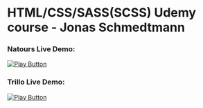 # HTML/CSS/SASS(SCSS) Udemy course - Jonas Schmedtmann

### Natours Live Demo:

[<img alt="Play Button" src="https://user-images.githubusercontent.com/114406139/211439129-37c7a037-dde4-49d6-bf62-4ffc4f315fa9.PNG" />](https://kolnature.netlify.app/)

### Trillo Live Demo:

[<img alt="Play Button" src="https://user-images.githubusercontent.com/114406139/211439129-37c7a037-dde4-49d6-bf62-4ffc4f315fa9.PNG" />](https://koltrillo.netlify.app/)
